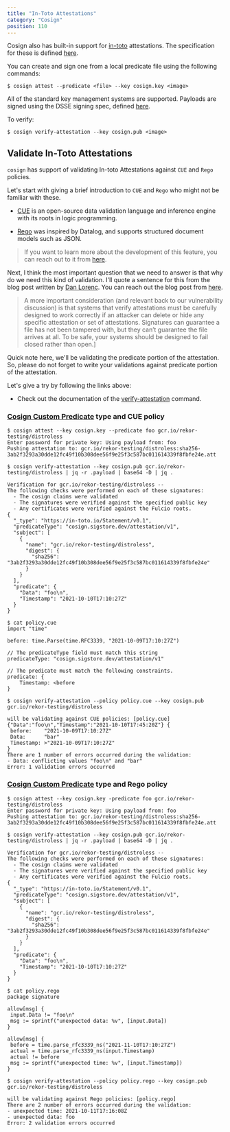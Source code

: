```yaml
---
title: "In-Toto Attestations"
category: "Cosign"
position: 110
---
```


Cosign also has built-in support for [in-toto](https://in-toto.io) attestations. The specification for these is
defined [here](https://github.com/in-toto/attestation).

You can create and sign one from a local predicate file using the following commands:

```shell
$ cosign attest --predicate <file> --key cosign.key <image>
```

All of the standard key management systems are supported. Payloads are signed using the DSSE signing spec,
defined [here](https://github.com/secure-systems-lab/dsse).

To verify:

```shell
$ cosign verify-attestation --key cosign.pub <image>
```

## Validate In-Toto Attestations

`cosign` has support of validating In-toto Attestations against `CUE` and `Rego` policies.

Let's start with giving a brief introduction to `CUE` and `Rego` who might not be familiar with these.

* [CUE](https://cuelang.org) is an open-source data validation language and inference engine with its roots in logic
  programming.

* [Rego](https://www.openpolicyagent.org/docs/latest/policy-language/) was inspired by Datalog, and supports structured
  document models such as JSON.

> If you want to learn more about the development of this feature, you can reach out to it from [here](https://github.com/sigstore/cosign/pull/641).

Next, I think the most important question that we need to answer is that why do we need this kind of validation. I'll
quote a sentence for this from the blog post written by [Dan Lorenc](https://twitter.com/lorenc_dan). You can reach out
the blog post from [here](https://dlorenc.medium.com/policy-and-attestations-89650fd6f4fa).

> A more important consideration (and relevant back to our vulnerability discussion) is that systems that verify attestations must be carefully designed to work correctly if an attacker can delete or hide any specific attestation or set of attestations. Signatures can guarantee a file has not been tampered with, but they can’t guarantee the file arrives at all. To be safe, your systems should be designed to fail closed rather than open.]

Quick note here, we'll be validating the predicate portion of the attestation. So, please do not forget to write your
validations against predicate portion of the attestation.

Let's give a try by following the links above:

* Check out the documentation of
  the [verify-attestation](https://github.com/sigstore/cosign/blob/main/doc/cosign_verify-attestation.md) command.

### [Cosign Custom Predicate](../cosign/specifications#in-toto-attestation-predicate) type and CUE policy

```shell
$ cosign attest --key cosign.key --predicate foo gcr.io/rekor-testing/distroless
Enter password for private key: Using payload from: foo
Pushing attestation to: gcr.io/rekor-testing/distroless:sha256-3ab2f3293a30dde12fc49f10b308dee56f9e25f3c587bc011614339f8fbfe24e.att

$ cosign verify-attestation --key cosign.pub gcr.io/rekor-testing/distroless | jq -r .payload | base64 -D | jq .

Verification for gcr.io/rekor-testing/distroless --
The following checks were performed on each of these signatures:
  - The cosign claims were validated
  - The signatures were verified against the specified public key
  - Any certificates were verified against the Fulcio roots.
{
  "_type": "https://in-toto.io/Statement/v0.1",
  "predicateType": "cosign.sigstore.dev/attestation/v1",
  "subject": [
    {
      "name": "gcr.io/rekor-testing/distroless",
      "digest": {
        "sha256": "3ab2f3293a30dde12fc49f10b308dee56f9e25f3c587bc011614339f8fbfe24e"
      }
    }
  ],
  "predicate": {
    "Data": "foo\n",
    "Timestamp": "2021-10-10T17:10:27Z"
  }
}

$ cat policy.cue
import "time"

before: time.Parse(time.RFC3339, "2021-10-09T17:10:27Z")

// The predicateType field must match this string
predicateType: "cosign.sigstore.dev/attestation/v1"

// The predicate must match the following constraints.
predicate: {
    Timestamp: <before
}

$ cosign verify-attestation --policy policy.cue --key cosign.pub gcr.io/rekor-testing/distroless

will be validating against CUE policies: [policy.cue]
{"Data":"foo\n","Timestamp":"2021-10-10T17:45:20Z"} {
 before:    "2021-10-09T17:10:27Z"
 Data:      "bar"
 Timestamp: >"2021-10-09T17:10:27Z"
}
There are 1 number of errors occurred during the validation:
- Data: conflicting values "foo\n" and "bar"
Error: 1 validation errors occurred
```

### [Cosign Custom Predicate](specifications#in-toto-attestation-predicate) type and Rego policy

```shell
$ cosign attest --key cosign.key -predicate foo gcr.io/rekor-testing/distroless
Enter password for private key: Using payload from: foo
Pushing attestation to: gcr.io/rekor-testing/distroless:sha256-3ab2f3293a30dde12fc49f10b308dee56f9e25f3c587bc011614339f8fbfe24e.att

$ cosign verify-attestation --key cosign.pub gcr.io/rekor-testing/distroless | jq -r .payload | base64 -D | jq .

Verification for gcr.io/rekor-testing/distroless --
The following checks were performed on each of these signatures:
  - The cosign claims were validated
  - The signatures were verified against the specified public key
  - Any certificates were verified against the Fulcio roots.
{
  "_type": "https://in-toto.io/Statement/v0.1",
  "predicateType": "cosign.sigstore.dev/attestation/v1",
  "subject": [
    {
      "name": "gcr.io/rekor-testing/distroless",
      "digest": {
        "sha256": "3ab2f3293a30dde12fc49f10b308dee56f9e25f3c587bc011614339f8fbfe24e"
      }
    }
  ],
  "predicate": {
    "Data": "foo\n",
    "Timestamp": "2021-10-10T17:10:27Z"
  }
}

$ cat policy.rego
package signature

allow[msg] {
 input.Data != "foo\n"
 msg := sprintf("unexpected data: %v", [input.Data])
}

allow[msg] {
 before = time.parse_rfc3339_ns("2021-11-10T17:10:27Z")
 actual = time.parse_rfc3339_ns(input.Timestamp)
 actual != before
 msg := sprintf("unexpected time: %v", [input.Timestamp])
}

$ cosign verify-attestation --policy policy.rego --key cosign.pub gcr.io/rekor-testing/distroless

will be validating against Rego policies: [policy.rego]
There are 2 number of errors occurred during the validation:
- unexpected time: 2021-10-11T17:16:08Z
- unexpected data: foo
Error: 2 validation errors occurred
```
